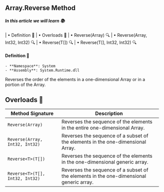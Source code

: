 ﻿## Array.Reverse Method

##### *In this article we will learn* 📚
|   • Definition 📖
|   • Overloads 🔄
|   • Reverse(Array) 🔍
|   • Reverse(Array, Int32, Int32) 🔍
|   • Reverse<T>(T[]) 🔍
|   • Reverse<T>(T[], Int32, Int32) 🔍


#### Definition 📖
	- **Namespace**: System
	- **Assembly**: System.Runtime.dll

Reverses the order of the elements in a one-dimensional Array or in a portion of the Array.



## Overloads 🔄
| Method Signature | Description |
|------------------|-------------|
| `Reverse(Array)`   | Reverses the sequence of the elements in the entire one-dimensional Array. |
| `Reverse(Array, Int32, Int32)` | Reverses the sequence of a subset of the elements in the one-dimensional Array. |
| `Reverse<T>(T[])`  | Reverses the sequence of the elements in the one-dimensional generic array. |
| `Reverse<T>(T[], Int32, Int32)` | Reverses the sequence of a subset of the elements in the one-dimensional generic array. |